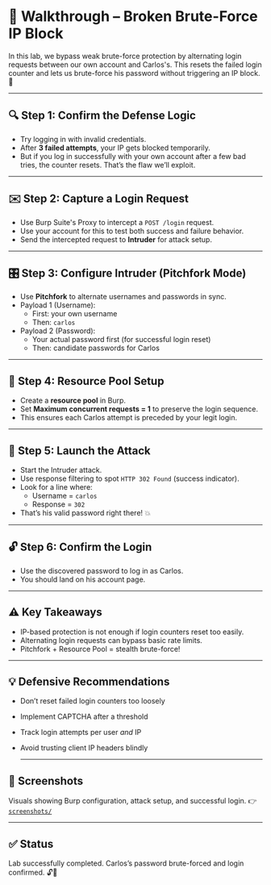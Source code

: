 # 🧠 Walkthrough – Broken Brute-Force IP Block

In this lab, we bypass weak brute-force protection by alternating login requests between our own account and Carlos's. This resets the failed login counter and lets us brute-force his password without triggering an IP block. 🧨

---

## 🔍 Step 1: Confirm the Defense Logic

- Try logging in with invalid credentials.
- After **3 failed attempts**, your IP gets blocked temporarily.
- But if you log in successfully with your own account after a few bad tries, the counter resets. That’s the flaw we’ll exploit.

---

## ✉️ Step 2: Capture a Login Request

- Use Burp Suite's Proxy to intercept a `POST /login` request.
- Use your account for this to test both success and failure behavior.
- Send the intercepted request to **Intruder** for attack setup.

---

## 🎛️ Step 3: Configure Intruder (Pitchfork Mode)

- Use **Pitchfork** to alternate usernames and passwords in sync.
- Payload 1 (Username):
  - First: your own username
  - Then: `carlos`
- Payload 2 (Password):
  - Your actual password first (for successful login reset)
  - Then: candidate passwords for Carlos

---

## 🧵 Step 4: Resource Pool Setup

- Create a **resource pool** in Burp.
- Set **Maximum concurrent requests = 1** to preserve the login sequence.
- This ensures each Carlos attempt is preceded by your legit login.

---

## 🚀 Step 5: Launch the Attack

- Start the Intruder attack.
- Use response filtering to spot `HTTP 302 Found` (success indicator).
- Look for a line where:
  - Username = `carlos`
  - Response = `302`
- That’s his valid password right there! 💥

---

## 🔓 Step 6: Confirm the Login

- Use the discovered password to log in as Carlos.
- You should land on his account page.

---

## ⚠️ Key Takeaways

- IP-based protection is not enough if login counters reset too easily.
- Alternating login requests can bypass basic rate limits.
- Pitchfork + Resource Pool = stealth brute-force!

---

## 💡 Defensive Recommendations

- Don’t reset failed login counters too loosely
- Implement CAPTCHA after a threshold
- Track login attempts per user *and* IP
- Avoid trusting client IP headers blindly

  ---

## 📸 Screenshots
Visuals showing Burp configuration, attack setup, and successful login.
👉 [`screenshots/`](./screenshots/)

---

## ✅ Status

Lab successfully completed. Carlos’s password brute-forced and login confirmed. 🔓🎉
